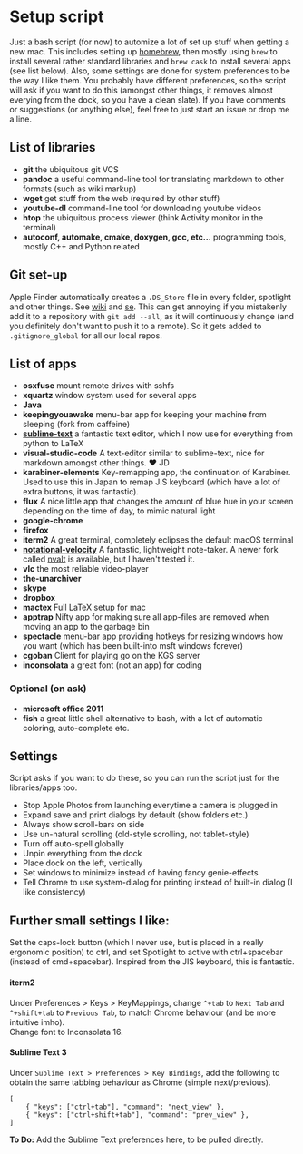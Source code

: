 # Setup script

Just a bash script (for now) to automize a lot of set up stuff when getting a new mac. This includes setting up [homebrew](http://brew.sh/), then mostly using `brew` to install several rather standard libraries and `brew cask` to install several apps (see list below). Also, some settings are done for system preferences to be the way I like them. You probably have different preferences, so the script will ask if you want to do this (amongst other things, it removes almost everying from the dock, so you have a clean slate).  If you have comments or suggestions (or anything else), feel free to just start an issue or drop me a line.

## List of libraries
- **git** the ubiquitous git VCS
- **pandoc** a useful command-line tool for translating markdown to other formats (such as wiki markup)
- **wget** get stuff from the web (required by other stuff)
- **youtube-dl** command-line tool for downloading youtube videos
- **htop** the ubiquitous process viewer (think Activity monitor in the terminal)
- **autoconf, automake, cmake, doxygen, gcc, etc...** programming tools, mostly C++ and Python related

## Git set-up
Apple Finder automatically creates a `.DS_Store` file in every folder, spotlight and other things. See [wiki](https://en.wikipedia.org/wiki/.DS_Store) and [se](http://apple.stackexchange.com/questions/69467/consequences-of-deleting-ds-store). This can get annoying if you mistakenly add it to a repository with `git add --all`, as it will continuously change (and you definitely don't want to push it to a remote). So it gets added to `.gitignore_global` for all our local repos.

## List of apps
- **osxfuse** mount remote drives with sshfs
- **xquartz** window system used for several apps
- **Java**
- **keepingyouawake** menu-bar app for keeping your machine from sleeping (fork from caffeine)
- [**sublime-text**](https://www.sublimetext.com/) a fantastic text editor, which I now use for everything from python to LaTeX
- **visual-studio-code** A text-editor similar to sublime-text, nice for markdown amongst other things. :heart: JD
- **karabiner-elements** Key-remapping app, the continuation of Karabiner. Used to use this in Japan to remap JIS keyboard (which have a lot of extra buttons, it was fantastic).
- **flux** A nice little app that changes the amount of blue hue in your screen depending on the time of day, to mimic natural light
- **google-chrome**
- **firefox**
- **iterm2** A great terminal, completely eclipses the default macOS terminal
- [**notational-velocity**](http://notational.net/) A fantastic, lightweight note-taker. A newer fork called [nvalt](http://brettterpstra.com/projects/nvalt/) is available, but I haven't tested it.
- **vlc** the most reliable video-player
- **the-unarchiver**
- **skype**
- **dropbox**
- **mactex** Full LaTeX setup for mac
- **apptrap** Nifty app for making sure all app-files are removed when moving an app to the garbage bin
- **spectacle** menu-bar app providing hotkeys for resizing windows how you want (which has been built-into msft windows forever)
- **cgoban** Client for playing go on the KGS server
- **inconsolata** a great font (not an app) for coding

### Optional (on ask)
- **microsoft office 2011**
- **fish** a great little shell alternative to bash, with a lot of automatic coloring, auto-complete etc.

## Settings
Script asks if you want to do these, so you can run the script just for the libraries/apps too.

- Stop Apple Photos from launching everytime a camera is plugged in
- Expand save and print dialogs by default (show folders etc.)
- Always show scroll-bars on side
- Use un-natural scrolling (old-style scrolling, not tablet-style)
- Turn off auto-spell globally
- Unpin everything from the dock
- Place dock on the left, vertically
- Set windows to minimize instead of having fancy genie-effects
- Tell Chrome to use system-dialog for printing instead of built-in dialog (I like consistency) 

## Further small settings I like:
Set the caps-lock button (which I never use, but is placed in a really ergonomic position) to ctrl, and set Spotlight to active with ctrl+spacebar (instead of cmd+spacebar). Inspired from the JIS keyboard, this is fantastic.

#### iterm2
Under Preferences > Keys > KeyMappings, change `^+tab` to `Next Tab` and `^+shift+tab` to `Previous Tab`, to match Chrome behaviour (and be more intuitive imho).  
Change font to Inconsolata 16.

#### Sublime Text 3
Under `Sublime Text > Preferences > Key Bindings`, add the following to obtain the same tabbing behaviour as Chrome (simple next/previous).  
```
[
    { "keys": ["ctrl+tab"], "command": "next_view" },
    { "keys": ["ctrl+shift+tab"], "command": "prev_view" },
]
```

**To Do:** Add the Sublime Text preferences here, to be pulled directly.